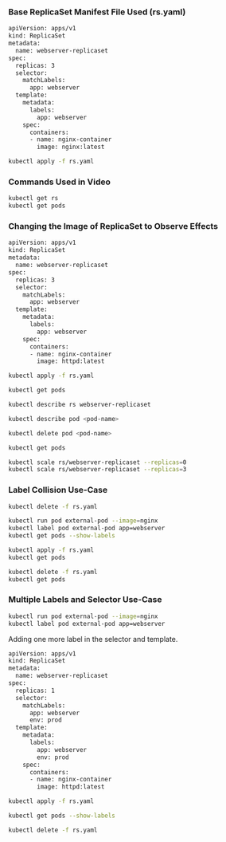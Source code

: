 
### Base ReplicaSet Manifest File Used (rs.yaml)

```sh
apiVersion: apps/v1
kind: ReplicaSet
metadata:
  name: webserver-replicaset
spec:
  replicas: 3
  selector:
    matchLabels:
      app: webserver
  template:
    metadata:
      labels:
        app: webserver
    spec:
      containers:
      - name: nginx-container
        image: nginx:latest
```
```sh
kubectl apply -f rs.yaml
```

### Commands Used in Video

```sh
kubectl get rs
kubectl get pods
```

### Changing the Image of ReplicaSet to Observe Effects

```sh
apiVersion: apps/v1
kind: ReplicaSet
metadata:
  name: webserver-replicaset
spec:
  replicas: 3
  selector:
    matchLabels:
      app: webserver
  template:
    metadata:
      labels:
        app: webserver
    spec:
      containers:
      - name: nginx-container
        image: httpd:latest
```
```sh
kubectl apply -f rs.yaml
```

```sh
kubectl get pods

kubectl describe rs webserver-replicaset

kubectl describe pod <pod-name>

kubectl delete pod <pod-name>

kubectl get pods

kubectl scale rs/webserver-replicaset --replicas=0
kubectl scale rs/webserver-replicaset --replicas=3
```

### Label Collision Use-Case
```sh
kubectl delete -f rs.yaml

kubectl run pod external-pod --image=nginx
kubectl label pod external-pod app=webserver
kubectl get pods --show-labels

kubectl apply -f rs.yaml
kubectl get pods

kubectl delete -f rs.yaml
kubectl get pods
```

### Multiple Labels and Selector Use-Case

```sh
kubectl run pod external-pod --image=nginx
kubectl label pod external-pod app=webserver
```
Adding one more label in the selector and template.

```sh
apiVersion: apps/v1
kind: ReplicaSet
metadata:
  name: webserver-replicaset
spec:
  replicas: 1
  selector:
    matchLabels:
      app: webserver
      env: prod
  template:
    metadata:
      labels:
        app: webserver
        env: prod
    spec:
      containers:
      - name: nginx-container
        image: httpd:latest
```
```sh
kubectl apply -f rs.yaml

kubectl get pods --show-labels

kubectl delete -f rs.yaml
```
